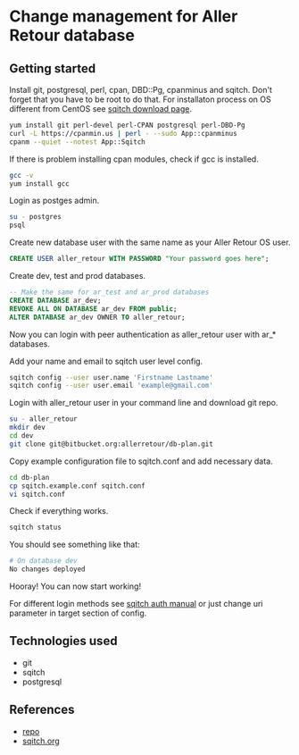 # Change management for Aller Retour database

## Getting started

Install git, postgresql, perl, cpan, DBD::Pg, cpanminus and sqitch. Don't forget that you have to be root to do that. For installaton process on OS different from CentOS see [sqitch download page](https://sqitch.org/download/).

``` bash
yum install git perl-devel perl-CPAN postgresql perl-DBD-Pg
curl -L https://cpanmin.us | perl - --sudo App::cpanminus
cpanm --quiet --notest App::Sqitch
```

If there is problem installing cpan modules, check if gcc is installed.

``` bash
gcc -v
yum install gcc
```

Login as postges admin.

``` bash
su - postgres
psql
```

Create new database user with the same name as your Aller Retour OS user.

``` sql
CREATE USER aller_retour WITH PASSWORD "Your password goes here";
```

Create dev, test and prod databases.

``` sql
-- Make the same for ar_test and ar_prod databases
CREATE DATABASE ar_dev;
REVOKE ALL ON DATABASE ar_dev FROM public;
ALTER DATABASE ar_dev OWNER TO aller_retour;
```

Now you can login with peer authentication as aller_retour user with ar_* databases.

Add your name and email to sqitch user level config.

``` bash
sqitch config --user user.name 'Firstname Lastname'
sqitch config --user user.email 'example@gmail.com'
```

Login with aller_retour user in your command line and download git repo.

``` bash
su - aller_retour
mkdir dev
cd dev
git clone git@bitbucket.org:allerretour/db-plan.git

```

Copy example configuration file to sqitch.conf and add necessary data.

``` bash
cd db-plan
cp sqitch.example.conf sqitch.conf
vi sqitch.conf
```

Check if everything works.

``` bash
sqitch status
```

You should see something like that:

``` bash
# On database dev
No changes deployed
```

Hooray! You can now start working!

For different login methods see [sqitch auth manual](https://sqitch.org/docs/manual/sqitch-authentication/) or just change uri parameter in target section of config.

## Technologies used

* git
* sqitch
* postgresql

## References

* [repo](https://Reenuay@bitbucket.org/allerretour/db-plan.git)
* [sqitch.org](https://sqitch.org)
